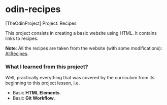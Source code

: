 # odin-recipes
[TheOdinProject] Project: Recipes

This project consists in creating a basic website using HTML.
It contains links to recipes.

**Note**: All the recipes are taken from the website (with some modifications): [AllRecipes](https://www.allrecipes.com/).

### What I learned from this project?

Well, practically everything that was covered by the curriculum
from its beginning to this project lesson, i.e.
- Basic **HTML Elements**.
- Basic **Git Workflow**.